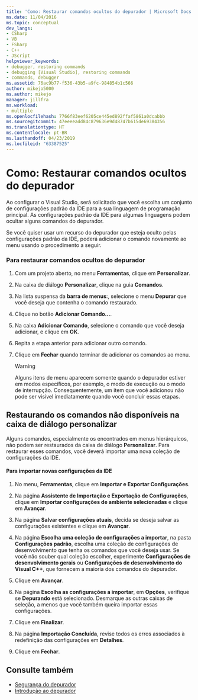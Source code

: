 ```yaml
---
title: 'Como: Restaurar comandos ocultos do depurador | Microsoft Docs'
ms.date: 11/04/2016
ms.topic: conceptual
dev_langs:
- CSharp
- VB
- FSharp
- C++
- JScript
helpviewer_keywords:
- debugger, restoring commands
- debugging [Visual Studio], restoring commands
- commands, debugger
ms.assetid: 76ac9b77-f536-43b5-a9fc-984854b1c566
author: mikejo5000
ms.author: mikejo
manager: jillfra
ms.workload:
- multiple
ms.openlocfilehash: 7766f83eef6205ce445ed892ffaf5861a0dcabbb
ms.sourcegitcommit: 47eeeeadd84c879636e9d48747b615de69384356
ms.translationtype: HT
ms.contentlocale: pt-BR
ms.lasthandoff: 04/23/2019
ms.locfileid: "63387525"
---
```

# <a name="how-to-restore-hidden-debugger-commands"></a>Como: Restaurar comandos ocultos do depurador
Ao configurar o Visual Studio, será solicitado que você escolha um conjunto de configurações padrão da IDE para a sua linguagem de programação principal. As configurações padrão da IDE para algumas linguagens podem ocultar alguns comandos do depurador.

 Se você quiser usar um recurso do depurador que esteja oculto pelas configurações padrão da IDE, poderá adicionar o comando novamente ao menu usando o procedimento a seguir.

### <a name="to-restore-hidden-debugger-commands"></a>Para restaurar comandos ocultos do depurador

1. Com um projeto aberto, no menu **Ferramentas**, clique em **Personalizar**.

2. Na caixa de diálogo **Personalizar**, clique na guia **Comandos**.

3. Na lista suspensa da **barra de menus**:, selecione o menu **Depurar** que você deseja que contenha o comando restaurado.

4. Clique no botão **Adicionar Comando...**.

5. Na caixa **Adicionar Comando**, selecione o comando que você deseja adicionar, e clique em **OK**.

6. Repita a etapa anterior para adicionar outro comando.

7. Clique em **Fechar** quando terminar de adicionar os comandos ao menu.

    > [!WARNING]
    > Alguns itens de menu aparecem somente quando o depurador estiver em modos específicos, por exemplo, o modo de execução ou o modo de interrupção. Consequentemente, um item que você adicionou não pode ser visível imediatamente quando você concluir essas etapas.

## <a name="restoring-commands-not-available-from-the-customize-dialog-box"></a>Restaurando os comandos não disponíveis na caixa de diálogo personalizar
 Alguns comandos, especialmente os encontrados em menus hierárquicos, não podem ser restaurados da caixa de diálogo **Personalizar**. Para restaurar esses comandos, você deverá importar uma nova coleção de configurações da IDE.

#### <a name="to-import-new-ide-settings"></a>Para importar novas configurações da IDE

1. No menu, **Ferramentas**, clique em **Importar e Exportar Configurações**.

2. Na página **Assistente de Importação e Exportação de Configurações**, clique em **Importar configurações de ambiente selecionadas** e clique em **Avançar**.

3. Na página **Salvar configurações atuais**, decida se deseja salvar as configurações existentes e clique em **Avançar**.

4. Na página **Escolha uma coleção de configurações a importar**, na pasta **Configurações padrão**, escolha uma coleção de configurações de desenvolvimento que tenha os comandos que você deseja usar. Se você não souber qual coleção escolher, experimente **Configurações de desenvolvimento gerais** ou **Configurações de desenvolvimento do Visual C++**, que fornecem a maioria dos comandos do depurador.

5. Clique em **Avançar**.

6. Na página **Escolha as configurações a importar**, em **Opções**, verifique se **Depurando** está selecionado. Desmarque as outras caixas de seleção, a menos que você também queira importar essas configurações.

7. Clique em **Finalizar**.

8. Na página **Importação Concluída**, revise todos os erros associados à redefinição das configurações em **Detalhes**.

9. Clique em **Fechar**.

## <a name="see-also"></a>Consulte também
- [Segurança do depurador](../debugger/debugger-security.md)
- [Introdução ao depurador](../debugger/debugger-feature-tour.md)